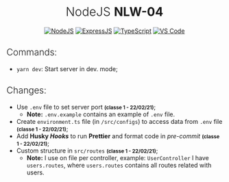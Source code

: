<h1 align="center" style="font-weight: 300">NodeJS <strong>NLW-04</strong></h1>
<div align="center">
	<a href="#"><img src="https://img.shields.io/badge/node.js%20-%2343853D.svg?&style=for-the-badge&logo=node.js&logoColor=white" alt="NodeJS" /></a> <a href="#"><img src="https://img.shields.io/badge/express.js%20-%23404d59.svg?&style=for-the-badge" alt="ExpressJS"/></a> <a href="#"><img src="https://img.shields.io/badge/typescript%20-%23007ACC.svg?&style=for-the-badge&logo=typescript&logoColor=white" alt="TypeScript" /></a> <a href="#"><img src="https://img.shields.io/badge/Visual_Studio_Code-0078D4?style=for-the-badge&logo=visual%20studio%20code&logoColor=white" alt="VS Code" /></a>
</div>



<h2 style="font-weight:300">Commands:</h2>

- `yarn dev`: Start server in dev. mode;

<h2 style="font-weight: 300">Changes:</h2>

- Use `.env` file to set server port **<small>(classe 1 - 22/02/21)</small>**;
  - **Note:** `.env.example` contains an example of `.env` file.
- Create `environment.ts` file (in `/src/configs`) to access data from `.env` file **<small>(classe 1 - 22/02/21)</small>**;
- Add **Husky *Hooks*** to run **Prettier** and format code in *pre-commit* **<small>(classe 1 - 22/02/21)</small>**;
- Custom structure in `src/routes` **<small>(classe 1 - 22/02/21)</small>**;
  - **Note:** I use on file per controller, example: `UserController` I have `users.routes`, where `users.routes` contains all routes related with users.